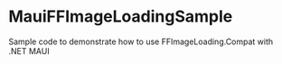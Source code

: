 # MauiFFImageLoadingSample
 Sample code to demonstrate how to use FFImageLoading.Compat with .NET MAUI
